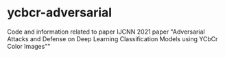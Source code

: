 # ycbcr-adversarial
Code and information related to paper  IJCNN 2021 paper "Adversarial Attacks and Defense on Deep Learning Classification Models using YCbCr Color Images""
